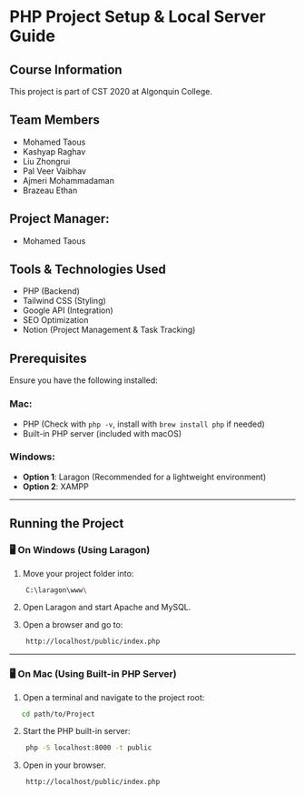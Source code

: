 # PHP Project Setup & Local Server Guide

## Course Information
This project is part of CST 2020 at Algonquin College.

## Team Members
- Mohamed Taous
- Kashyap Raghav
- Liu Zhongrui
- Pal Veer Vaibhav
- Ajmeri Mohammadaman
- Brazeau Ethan

## Project Manager:
- Mohamed Taous

## Tools & Technologies Used
- PHP (Backend)
- Tailwind CSS (Styling)
- Google API (Integration)
- SEO Optimization
- Notion (Project Management & Task Tracking)

## Prerequisites
Ensure you have the following installed:

### Mac:
- PHP (Check with `php -v`, install with `brew install php` if needed)
- Built-in PHP server (included with macOS)

### Windows:
- **Option 1**: Laragon (Recommended for a lightweight environment)
- **Option 2**: XAMPP

---
## Running the Project

### 🖥️ On Windows (Using Laragon)
1. Move your project folder into:
```sh
    C:\laragon\www\
```
2. Open Laragon and start Apache and MySQL.

3. Open a browser and go to:
```sh
    http://localhost/public/index.php
```


---


### 🖥️ On Mac (Using Built-in PHP Server)
1. Open a terminal and navigate to the project root:
```sh
   cd path/to/Project
```

2. Start the PHP built-in server:
```sh
    php -S localhost:8000 -t public
```

3. Open in your browser.
```sh
    http://localhost/public/index.php
```


